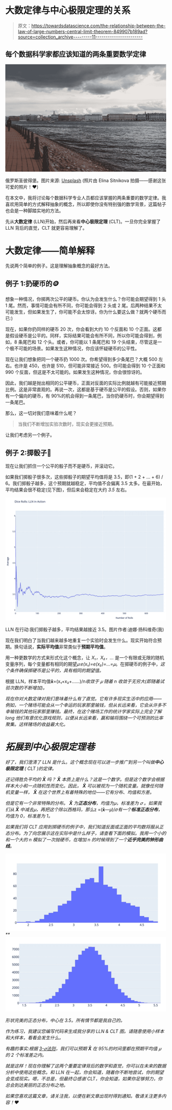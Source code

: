 # 大数定律与中心极限定理的关系

> 原文：<https://towardsdatascience.com/the-relationship-between-the-law-of-large-numbers-central-limit-theorem-849907b189ad?source=collection_archive---------11----------------------->

## 每个数据科学家都应该知道的两条重要数学定律

![](img/23a9cb3144612c7747496f0f7edd1291.png)

俄罗斯圣彼得堡。图片来源: [Unsplash](https://unsplash.com/photos/t7mXVu-FpuU) (照片由 Elina Sitnikova 拍摄——感谢这张可爱的照片！❤)

在本文中，我将讨论每个数据科学专业人员都应该掌握的两条重要的数学定律。我喜欢用简单的方式解释抽象的概念，所以即使你没有特别强的数学背景，这篇帖子也会是一种脚踏实地的方法。

先从**大数定律** (LLN)开始，然后再来看**中心极限定理** (CLT)。一旦你完全掌握了 LLN 背后的直觉，CLT 就更容易理解了。

# 大数定律——简单解释

先说两个简单的例子。这是理解抽象概念的最好方法。

## 例子 1:扔硬币的🪙

想象一种情况，你掷两次公平的硬币。你认为会发生什么？你可能会期望得到 1 头 1 尾。然而，事情可能会有所不同，你可能会得到 2 头或 2 尾。后两种结果不太可能发生，但如果发生了，你可能不会太惊讶。你为什么要这么做？就两个硬币而已:)

现在，如果你扔同样的硬币 20 次，你会看到大约 10 个反面和 10 个正面。这都是假设硬币是公平的。同样，实际结果可能会有所不同，所以你可能会得到，例如，8 条尾巴和 12 个头。或者，你可能以 1 条尾巴和 19 个头结束，尽管这是一个极不可能的场景。如果发生这种情况，你应该怀疑硬币的公平性。

现在让我们想象把同一个硬币扔 1000 次。你希望得到多少条尾巴？大概 500 左右。也许是 450，也许是 510，但可能非常接近 500。你可能会得到 10 个正面和 990 个反面，但这是不太可能的。如果发生这种情况，你会很惊讶的。

因此，我们越是抛出相同的公平硬币，正面对反面的实际比例就越有可能接近预期比例。这是非常直观的。再说一次，这都是基于硬币是公平的假设。否则，如果你有一个偏向的硬币，有 90%的机会得到一条尾巴，当你扔硬币时，你会期望得到一条尾巴。

那么，这一切对我们意味着什么呢？

> 当我们不断增加实验次数时，现实会更接近预期。

让我们考虑另一个例子。

## 例子 2:掷骰子🎲

现在让我们抓住一个公平的骰子而不是硬币，并滚动它。

如果我们掷骰子很多次，这些掷骰子的期望平均值将是 3.5，即(1 + 2 + … + 6) / 6。我们掷骰子越多，这个预期就越稳定，平均值不会偏离 3.5 太多。在最开始，平均结果会很不稳定(见下图)，但后来会稳定在大约 *3.5* 左右。

![](img/b9e21abe4ae72c5cd0ca712a6de4ef6a.png)

LLN 在行动:我们掷骰子越多，平均结果越接近 3.5。图片作者:迪娜·扬科维奇(我)

现在我们明白了当我们越来越多地重复一个实验时会发生什么。现实开始符合预期。换句话说，**实际平均值**非常类似于**预期平均值**。

用一种更数学的方式来形式化这个概念，让 *X₁，X₂，…* 是一个有限或无限的随机变量序列，每个变量都有相同的期望*𝜇*:*e(x₁)=e(x₂)=…=𝜇*。在掷硬币的例子中，*这个条件确保掷硬币是公平的，具有相同的期望值。*

根据 LLN，样本平均值****x̄****=(x₁+x₂+……)/n*收敛于 *𝜇* 随着 *n* 收敛于无穷大(即随着试验次数的不断增加)。*

*现在你对大数定律对我们意味着什么有了直觉。它有许多现实生活中的应用——例如，一个赌场可能会从一个幸运的玩家那里输钱，但从长远来看，它会从许多不幸输钱的其他玩家那里赚钱。最终，在这个赌场工作的统计学家实际上完全了解 long 他们有意优化游戏规则，以便从长远来看，赢和输将围绕一个可预测的比率聚集。这样赌场的收益最大化。*

# *拓展到中心极限定理巷*

*好了，我们澄清了 LLN 是什么。这个概念现在可以进一步推广到另一个叫做**中心极限定理** ( *CLT* )的定律。*

*还记得胜负平均的 **X̄** 吗？ **X̄** 本质上是什么？这是一个数字。但是这个数字会根据样本大小和一点随机性而变化。因此， **X̄** 可以被视为一个随机变量。就像任何随机变量一样， **X̄** 在这个世界上有着特殊的地位——它有分布、均值和方差。*

*但是它有一个非常特殊的分布。 **X̄** 为**正态分布**，均值为𝜇，标准差为 *𝜎* 。如果我们从 ***X̄*** 中减去𝜇，再把这个除以西格玛，那么*z =(****x̄****—𝜇)/𝜎*有一个**标准正态分布**，均值为 0，标准差为 1。*

*如果我们将 CLT 应用到掷硬币的例子中，我们知道反面或正面的平均数将服从正态分布。为了向您展示这在实际中是什么样子，请查看下面的模拟。我用一个小的和一个大的 *n* 模拟了一次抛硬币，在增加 *n* 的时候得到了一个**近乎完美的钟形曲线**。*

*![](img/9e1e255366f89f3ac7d4a1ebd574ad56.png)**![](img/33a9d3c11bb2258726ebad899cc49916.png)*

*形状完美的正态分布，中心在 3.5。所有情节都是我自己的。*

*作为练习，我建议您编写代码来生成我分享的 LLN & CLT 图。请随意使用小样本和大样本，看看会发生什么。*

*有趣的事实:根据 [3-𝜎法则](https://en.wikipedia.org/wiki/68%E2%80%9395%E2%80%9399.7_rule)，我们可以预期 **X̄** 在 95%的时间里都在预期平均值 *𝜇* 的 2 个标准差之内。*

*就是这样！现在你理解了这两个重要定律背后的数学和直觉，你可以在未来的数据分析中使用这些概念。和 LLN 在一起，你会知道，随着你不断地尝试，你的期望会变成现实。嗯，不总是，但最终😉感谢 CLT，你会知道，如果你足够努力，你总会到达美丽的正态分布之地。*

*如果您喜欢这篇文章，请关注我，以便在新文章出现时得到通知。敬请关注更多内容！❤*
